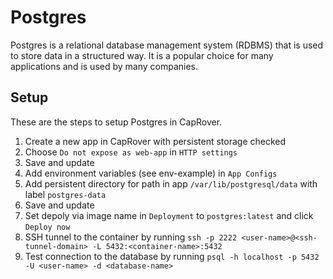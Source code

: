 # Postgres

Postgres is a relational database management system (RDBMS) that is used to store data in a structured way. It is a popular choice for many applications and is used by many companies.

## Setup

These are the steps to setup Postgres in CapRover.

1. Create a new app in CapRover with persistent storage checked
2. Choose `Do not expose as web-app` in `HTTP settings`
3. Save and update
4. Add environment variables (see env-example) in `App Configs`
5. Add persistent directory for path in app `/var/lib/postgresql/data` with label `postgres-data`
6. Save and update
7. Set depoly via image name in `Deployment` to `postgres:latest` and click `Deploy now`
8. SSH tunnel to the container by running `ssh -p 2222 <user-name>@<ssh-tunnel-domain> -L 5432:<container-name>:5432`
9. Test connection to the database by running `psql -h localhost -p 5432 -U <user-name> -d <database-name>`
